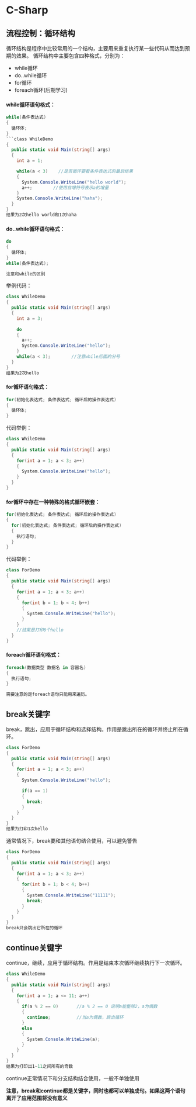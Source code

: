 # C-Sharp
## 流程控制：循环结构
循环结构是程序中比较常用的一个结构，主要用来重复执行某一些代码从而达到预期的效果。
循环结构中主要包含四种格式，分别为：

* while循环
* do..while循环
* for循环
* foreach循环(后期学习)
#### while循环语句格式：
```c#
while(条件表达式)
{
  循环体;
}
```class WhileDemo
{
  public static void Main(string[] args)
  {
    int a = 1;

    while(a < 3)	//是否循环要看条件表达式的最后结果
    {
      System.Console.WriteLine("hello world");
      a++;        //使用自增符号表示a的增量
    }
    System.Console.WriteLine("haha");
  }
}
结果为2次hello world和1次haha
```
#### do..while循环语句格式：
```c#
do
{
  循环体;
}
while(条件表达式);

注意和while的区别
```
举例代码：
```c#
class WhileDemo
{
  public static void Main(string[] args)
  {
    int a = 3;
		
    do
    {
      a++;
      System.Console.WriteLine("hello");
    }
    while(a < 3);        //注意while后面的分号
  }
}
结果为2次hello
```

#### for循环语句格式：
```c#
for(初始化表达式; 条件表达式; 循环后的操作表达式)
{
  循环体;
}
```
代码举例：
```c#
class WhileDemo
{
  public static void Main(string[] args)
  {
    for(int a = 1; a < 3; a++)
    {
      System.Console.WriteLine("hello");
    }
  }
}
```
#### for循环中存在一种特殊的格式循环嵌套：
```c#
for(初始化表达式; 条件表达式; 循环后的操作表达式)
{
  for(初始化表达式; 条件表达式; 循环后的操作表达式)
  {
    执行语句;
  }
}
```
代码举例：
```c#
class ForDemo
{
  public static void Main(string[] args)
  {
    for(int a = 1; a < 3; a++)
    {
      for(int b = 1; b < 4; b++)
      {
        System.Console.WriteLine("hello");
      }
    }
    //结果是打印6个hello
  }
}
```
####  foreach循环语句格式：
```c#
foreach(数据类型 数据名 in 容器名)
{
  执行语句;
}

需要注意的是foreach语句只能用来遍历。
```
## break关键字
break，跳出，应用于循环结构和选择结构。作用是跳出所在的循环并终止所在循环。
```c#
class ForDemo
{
  public static void Main(string[] args)
  {
    for(int a = 1; a < 3; a++)
    {
      System.Console.WriteLine("hello");

      if(a == 1)
      {
        break;
      }
    }
  }
}
结果为打印1次hello
```
通常情况下，break要和其他语句结合使用，可以避免警告

```c#
class ForDemo
{
  public static void Main(string[] args)
  {
    for(int a = 1; a < 3; a++)
    {
      for(int b = 1; b < 4; b++)
      {
        System.Console.WriteLine("11111");
        break;
      }
    }
  }
}
break只会跳出它所在的循环
```
## continue关键字
continue，继续，应用于循环结构。作用是结束本次循环继续执行下一次循环。
```c#
class WhileDemo
{
  public static void Main(string[] args)
  {
    for(int a = 1; a <= 11; a++)
    {
      if(a % 2 == 0)       //a % 2 == 0 说明a能整除2，a为偶数
      {
        continue;          //当a为偶数，跳出循环
      }
      else
      {
        System.Console.WriteLine(a);
      }
    }
  }
}
结果为打印出1~11之间所有的奇数
```
continue正常情况下和分支结构结合使用，一般不单独使用

**注意，break和continue都是关键字，同时也都可以单独成句。如果这两个语句离开了应用范围将没有意义**




